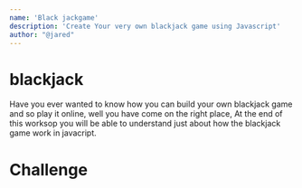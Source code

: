 ```yaml
---
name: 'Black jackgame'
description: 'Create Your very own blackjack game using Javascript'
author: "@jared"
---
```

# blackjack
Have you ever wanted to know how you can build your own blackjack game and so play it online, well you have come on the right place, At the end of this worksop you will be able to understand just about how the blackjack game work in javacript.


 
 

# Challenge 


